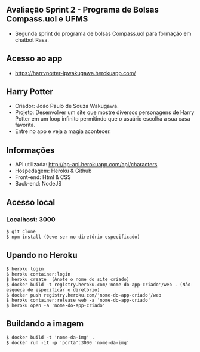 ## Avaliação Sprint 2 - Programa de Bolsas Compass.uol e UFMS
- Segunda sprint do programa de bolsas Compass.uol para formação em chatbot Rasa.

## Acesso ao app
- https://harrypotter-jpwakugawa.herokuapp.com/

## Harry Potter
- Criador: João Paulo de Souza Wakugawa.
- Projeto: Desenvolver um site que mostre diversos personagens de Harry Potter em um loop infinito permitindo que o usuário escolha a sua casa favorita.
- Entre no app e veja a magia acontecer.

## Informações
- API utilizada: http://hp-api.herokuapp.com/api/characters
- Hospedagem: Heroku & Github
- Front-end: Html & CSS
- Back-end: NodeJS  

## Acesso local
### Localhost: 3000
```
$ git clone
$ npm install (Deve ser no diretório especificado)
```

## Upando no Heroku
```
$ heroku login
$ heroku container:login
$ heroku create  (Anote o nome do site criado)
$ docker build -t registry.heroku.com/'nome-do-app-criado'/web . (Não esqueça de especificar o diretório)
$ docker push registry.heroku.com/'nome-do-app-criado'/web
$ heroku container:release web -a 'nome-do-app-criado'
$ heroku open -a 'nome-do-app-criado'
```

## Buildando a imagem
```
$ docker build -t 'nome-da-img' . 
$ docker run -it -p 'porta':3000 'nome-da-img'
```
